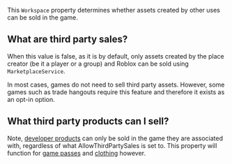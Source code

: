 This `Workspace` property determines whether assets created by other uses can be sold in the game.

## What are third party sales?

When this value is false, as it is by default, only assets created by the place creator (be it a player or a group) and Roblox can be sold using `MarketplaceService`.

In most cases, games do not need to sell third party assets. However, some games such as trade hangouts require this feature and therefore it exists as an opt-in option.

## What third party products can I sell?

Note, [developer products](https://developer.roblox.com/search#stq=Developer%20Products%20–%20In-Game%20Purchases) can only be sold in the game they are associated with, regardless of what AllowThirdPartySales is set to. This property will function for [game passes](https://developer.roblox.com/search#stq=Game%20Passes%20–%20Abilities%20and%20Bonuses) and [clothing](https://developer.roblox.com/search#stq=How%20to%20Make%20Shirts%20and%20Pants%20for%20Roblox%20Characters) however.

[1]: https://developer.roblox.com/articles/Developer-Products-In-Game-Purchases

[2]: https://developer.roblox.com/articles/Game-Passes-One-Time-Purchases

[3]: https://developer.roblox.com/articles/How-to-Make-Shirts-and-Pants-for-Roblox-Characters